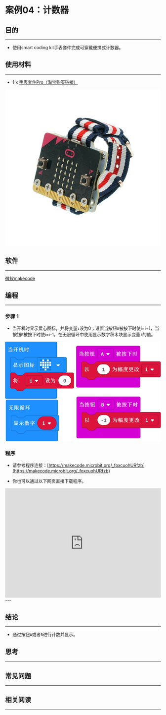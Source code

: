 # 案例04：计数器

## 目的
---
- 使用smart coding kit手表套件完成可穿戴便携式计数器。

## 使用材料
---

- 1 x [手表套件Pro（淘宝购买链接）](https://item.taobao.com/item.htm?ft=t&id=582042009614)



![](./images/smart_coding_kit_case_04_01.png)



## 软件
---

[微软makecode](https://makecode.microbit.org/#)

## 编程
---
### 步骤 1

- 当开机时显示爱心图标，并将变量`i`设为0；设置当按钮`A`被按下时使i=i+1，当按钮`B`被按下时使i=i-1，在无限循环中使用显示数字积木块显示变量`i`的值。


![](./images/smart_coding_kit_case_04_02.png)



### 程序
- 请参考程序连接：[https://makecode.microbit.org/_foxcuohURfzb](https://makecode.microbit.org/_foxcuohURfzb)

- 你也可以通过以下网页直接下载程序。

<div style="position:relative;height:0;padding-bottom:70%;overflow:hidden;"><iframe style="position:absolute;top:0;left:0;width:100%;height:100%;" src="https://makecode.microbit.org/#pub:_foxcuohURfzb" frameborder="0" sandbox="allow-popups allow-forms allow-scripts allow-same-origin"></iframe></div>  
---


## 结论
---

- 通过按钮`A`或者`B`进行计数并显示。

## 思考
---


## 常见问题
---


## 相关阅读  
---

